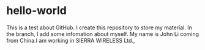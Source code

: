 # hello-world
This is a test about GitHub. I create this repository to store my material.
In the branch, I add some infomation about myself.
My name is John Li coming from China.I am working in SIERRA WIRELESS Ltd.,
